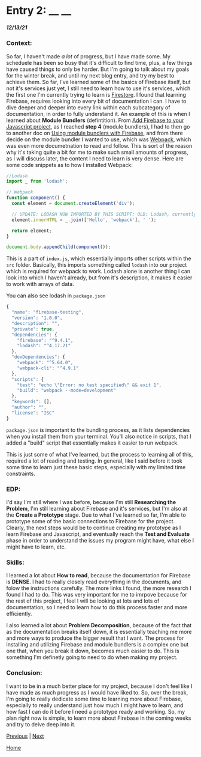 # Entry 2: __ __
##### 12/13/21

### Context:

So far, I haven't made _a lot_ of progress, but I have made some. My scheduele has been so busy that it's difficult to find time, plus, a few things have caused things to only be harder. But I'm going to talk about my goals for the winter break, and until my next blog entry, and try my best to achieve them. So far, I've learned some of the basics of Firebase itself, but not it's services just yet, I still need to learn how to use it's services, which the first one I'm currently trying to learn is [Firestore](https://firebase.google.com/docs/firestore?authuser=0). I found that learning Firebase, requires looking into every bit of documentation I can. I have to dive deeper and deeper into every link within each subcategory of documentation, in order to fully understand it. An example of this is when I learned about __Module Bundlers__ (defintition). From [Add Firebase to your Javascript project](https://firebase.google.com/docs/web/setup), as I reached __step 4__ (module bundlers), I had to then go to another doc on [Using module bundlers with Firebase](https://firebase.google.com/docs/web/module-bundling), and from there decide on the module bundler I wanted to use, which was [Webpack](https://webpack.js.org/guides/getting-started/), which was even more documetnation to read and follow. This is sort of the reason why it's taking quite a bit for me to make such small amounts of progress, as I will discuss later, the content I need to learn is very dense. Here are some code snippets as to how I installed Webpack:

``` javascript
//Lodash
import _ from 'lodash';

// Webpack
function component() {
  const element = document.createElement('div');

  // UPDATE: LODASH NOW IMPORTED BY THIS SCRIPT; OLD: Lodash, currently included via a script, is required for this line to work 
  element.innerHTML = _.join(['Hello', 'webpack'], ' ');

  return element;
}

document.body.appendChild(component());
```

This is a part of `index.js`, which essentially imports other scripts within the `src` folder. Basically, this imports something called `lodash` into our project which is required for webpack to work. Lodash alone is another thing I can look into which I haven't already, but from it's description, it makes it easier to work with arrays of data. 

You can also see lodash in `package.json`

``` javascript
{
  "name": "firebase-testing",
  "version": "1.0.0",
  "description": "",
  "private": true,
  "dependencies": {
    "firebase": "^9.4.1",
    "lodash": "^4.17.21"
  },
  "devDependencies": {
    "webpack": "^5.64.0",
    "webpack-cli": "^4.9.1"
  },
  "scripts": {
    "test": "echo \"Error: no test specified\" && exit 1",
    "build": "webpack --mode=development"
  },
  "keywords": [],
  "author": "",
  "license": "ISC"
}
```

`package.json` is important to the bundling process, as it lists dependencies when you install them from your terminal. You'll also notice in scripts, that I added a "build" script that essentially makes it easier to run webpack. 

This is just some of what I've learned, but the process to learning all of this, required a lot of reading and testing. In general, like I said before it took some time to learn just these basic steps, especially with my limited time constraints. 

### EDP:

I'd say I'm still where I was before, because I'm still __Researching the Problem__, I'm still learning about Firebase and it's services, but I'm also at the __Create a Prototype__ stage. Due to what I've learned so far, I'm able to prototype some of the basic connections to Firebase for the project. Clearly, the next steps would be to continue creating my prototype as I learn Firebase and Javascript, and eventually reach the __Test and Evaluate__ phase in order to understand the issues my program might have, what else I might have to learn, etc. 

### Skills:

I learned a lot about __How to read__, because the documentation for Firebase is __DENSE__. I had to really closely read everything in the documents, and folow the instructions carefully. The more links I found, the more research I found I had to do. This was very important for me to imrpove because for the rest of this project, I feel I will be looking at lots and lots of documentation, so I need to learn how to do this process faster and more efficiently. 

I also learned a lot about __Problem Decomposition__, because of the fact that as the documentation breaks itself down, it is essentially teaching me more and more ways to produce the bigger result that I want. The process for installing and utilizing Firebase and module bundlers is a complex one but one that, when you break it down, becomes much easier to do. This is something I'm definetly going to need to do when making my project. 

### Conclusion: 

I want to be in a much better place for my project, because I don't feel like I have made as much progress as I would have liked to. So, over the break, I'm going to really dedicate some time to learning more about Firebase, especially to really understand just how much I might have to learn, and how fast I can do it before I need a prototype ready and working. So, my plan right now is simple, to learn more about Firebase in the coming weeks and try to delve deep into it. 

[Previous](entry01.md) | [Next](entry03.md)

[Home](../README.md)